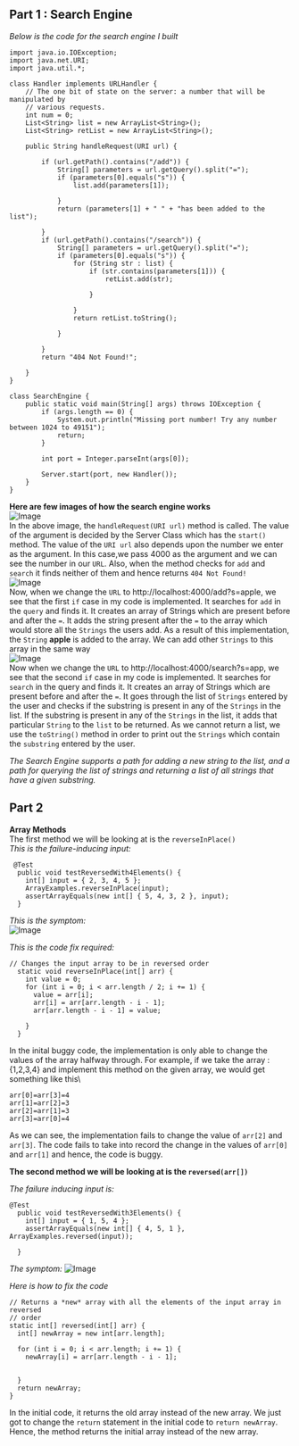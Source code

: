 ## Part 1 : Search Engine
*Below is the code for the search engine I built*
```
import java.io.IOException;
import java.net.URI;
import java.util.*;

class Handler implements URLHandler {
    // The one bit of state on the server: a number that will be manipulated by
    // various requests.
    int num = 0;
    List<String> list = new ArrayList<String>();
    List<String> retList = new ArrayList<String>();

    public String handleRequest(URI url) {

        if (url.getPath().contains("/add")) {
            String[] parameters = url.getQuery().split("=");
            if (parameters[0].equals("s")) {
                list.add(parameters[1]);

            }
            return (parameters[1] + " " + "has been added to the list");

        }
        if (url.getPath().contains("/search")) {
            String[] parameters = url.getQuery().split("=");
            if (parameters[0].equals("s")) {
                for (String str : list) {
                    if (str.contains(parameters[1])) {
                        retList.add(str);

                    }

                }
                return retList.toString();

            }

        }
        return "404 Not Found!";

    }
}

class SearchEngine {
    public static void main(String[] args) throws IOException {
        if (args.length == 0) {
            System.out.println("Missing port number! Try any number between 1024 to 49151");
            return;
        }

        int port = Integer.parseInt(args[0]);

        Server.start(port, new Handler());
    }
}
```
**Here are few images of how the search engine works**\
![Image](https://cdn.discordapp.com/attachments/891952727641456661/1030527394794197113/unknown.png)\
In the above image, the `handleRequest(URI url)` method is called. The value of the argument is decided by the Server Class which has the `start()` method. The value of the `URI url` also depends upon the number we enter as the argument. In this case,we pass 4000 as the argument and we can see the number in our `URL`. Also, when the method checks for `add` and `search` it finds neither of them and hence returns `404 Not Found!`\
![Image](https://cdn.discordapp.com/attachments/891952727641456661/1030527396127985724/unknown.png)\
Now, when we change the `URL` to http://localhost:4000/add?s=apple, we see that the first `if` case in my code is implemented. It searches for `add` in the `query` and finds it. It creates an array of Strings which are present before and after the `=`. It adds the string present after the `=` to the array which would store all the `Strings` the users add. As a result of this implementation, the `String` **apple** is added to the array. We can add other `Strings` to this array in the same way  \
![Image](https://cdn.discordapp.com/attachments/891952727641456661/1030527396539011102/unknown.png)\
Now when we change the `URL` to http://localhost:4000/search?s=app, we see that the second `if` case in my code is implemented. It searches for `search` in the query and finds it. It creates an array of Strings which are present before and after the `=`. It goes through the list of `Strings` entered by the user and checks if the substring is present in any of the `Strings` in the list. If the substring is present in any of the `Strings` in the list, it adds that particular `String` to the `list` to be returned. As we cannot return a list, we use the `toString()` method in order to print out the `Strings` which contain the `substring` entered by the user.

*The Search Engine supports a path for adding a new string to the list, and a path for querying the list of strings and returning a list of all strings that have a given substring.*


## Part 2
**Array Methods** \
The first method we will be looking at is the `reverseInPlace()`\
*This is the failure-inducing input:*
```
 @Test
  public void testReversedWith4Elements() {
    int[] input = { 2, 3, 4, 5 };
    ArrayExamples.reverseInPlace(input);
    assertArrayEquals(new int[] { 5, 4, 3, 2 }, input);
  }
  ```
*This is the symptom:*\
![Image](https://media.discordapp.net/attachments/891952727641456661/1030667265022111874/unknown.png)

*This is the code fix required:*
```
// Changes the input array to be in reversed order
  static void reverseInPlace(int[] arr) {
    int value = 0;
    for (int i = 0; i < arr.length / 2; i += 1) {
      value = arr[i];
      arr[i] = arr[arr.length - i - 1];
      arr[arr.length - i - 1] = value;

    }
  }

```
In the inital buggy code, the implementation is only able to change the values of the array halfway through. For example, if we take the array : {1,2,3,4} and implement this method on the given array, we would get something like this\
```
arr[0]=arr[3]=4
arr[1]=arr[2]=3
arr[2]=arr[1]=3
arr[3]=arr[0]=4
```
As we can see, the implementation fails to change the value of `arr[2]` and `arr[3]`. The code fails to take into record the change in the values of `arr[0]` and `arr[1]` and hence, the code is buggy.

**The second method we will be looking at is the `reversed(arr[])`**

*The failure inducing input is:*
```
@Test
  public void testReversedWith3Elements() {
    int[] input = { 1, 5, 4 };
    assertArrayEquals(new int[] { 4, 5, 1 }, ArrayExamples.reversed(input));

  }
  ```
  *The symptom:*
  ![Image](https://media.discordapp.net/attachments/891952727641456661/1030674392394514442/unknown.png)

  *Here is how to fix the code*
  ```
  // Returns a *new* array with all the elements of the input array in reversed
  // order
  static int[] reversed(int[] arr) {
    int[] newArray = new int[arr.length];

    for (int i = 0; i < arr.length; i += 1) {
      newArray[i] = arr[arr.length - i - 1];
      

    }
    return newArray;
  }

```

In the initial code, it returns the old array instead of the new array. We just got to change the `return` statement in the initial code to `return newArray`. Hence, the method returns the initial array instead of the new array.














